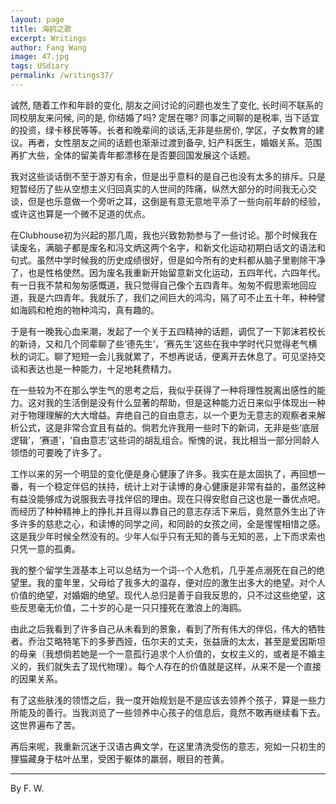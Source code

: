 ```yaml
---
layout: page
title: 海鸥之歌
excerpt: Writings
author: Fang Wang
image: 47.jpg
tags: USdiary
permalink: /writings37/
---
```


诚然, 随着工作和年龄的变化, 朋友之间讨论的问题也发生了变化, 长时间不联系的同校朋友来问候, 问的是, 你结婚了吗? 定居在哪? 同事之间聊的是税率, 当下适宜的投资，绿卡移民等等。长者和晚辈间的谈话,无非是些房价, 学区，子女教育的建议。再者，女性朋友之间的话题也渐渐过渡到备孕, 妇产科医生，婚姻关系。范围再扩大些，全体的留美青年都漂移在是否要回国发展这个话题。

我对这些谈话倒不至于游刃有余，但是出乎意料的是自己也没有太多的排斥。只是短暂经历了些从空想主义归回真实的人世间的阵痛，纵然大部分的时间我无心交谈，但是也乐意做一个旁听之耳，这倒是有意无意地平添了一些向前年龄的经验，或许这也算是一个微不足道的优点。

在Clubhouse初为兴起的那几周，我也兴致勃勃参与了一些讨论。那个时候我在读废名，满脑子都是废名和冯文炳这两个名字，和新文化运动初期白话文的语法和句式。虽然中学时候我的历史成绩很好，但是如今所有的史料都从脑子里剔除干净了，也是性格使然。因为废名我重新开始留意新文化运动，五四年代，六四年代。有一日我不禁和匆匆感慨道，我只觉得自己像个五四青年。匆匆不假思索地回应道，我是六四青年。我就乐了，我们之间巨大的鸿沟，隔了可不止五十年，种种譬如海鸥和枪炮的物种鸿沟，真有趣的。

于是有一晚我心血来潮，发起了一个关于五四精神的话题，调侃了一下郭沫若校长的新诗，又和几个同辈聊了些‘德先生’，‘赛先生’这些在我中学时代只觉得老气横秋的词汇。聊了短短一会儿我就累了，不想再说话，便离开去休息了。可见坚持交谈和表达也是一种能力，十足地耗费精力。

在一些较为不在那么学生气的思考之后，我似乎获得了一种将理性脱离出感性的能力。这对我的生活倒是没有什么显著的帮助，但是这种能力近日来似乎体现出一种对于物理理解的大大增益。弃绝自己的自由意志，以一个更为无意志的观察者来解析公式，这是非常合宜且有益的。倘若允许我用一些时下的新词，无非是些‘底层逻辑’，‘赛道’，‘自由意志’这些词的胡乱组合。惭愧的说，我比相当一部分同龄人领悟的可要晚了许多了。

工作以来的另一个明显的变化便是身心健康了许多。我实在是太固执了，再回想一番，有一个稳定伴侣的扶持，统计上对于读博的身心健康是非常有益的，虽然这种有益没能够成为说服我去寻找伴侣的理由。现在只得安慰自己这也是一番优点吧。而经历了种种精神上的挣扎并且得以靠自己的意志存活下来后，竟然意外生出了许多许多的慈悲之心，和读博的同学之间，和同龄的女孩之间，全是惺惺相惜之感。这是我少年时候全然没有的。少年人似乎只有无知的善与无知的恶，上下而求索也只凭一意的孤勇。

我的整个留学生涯基本上可以总结为一个词--个人危机，几乎差点溺死在自己的绝望里。我的童年里，父母给了我多大的温存，便对应的激生出多大的绝望。对个人价值的绝望，对婚姻的绝望。现代人总归是善于自我反思的，只不过这些绝望，这些反思毫无价值，二十岁的心是一只只撞死在激浪上的海鸥。

由此之后我看到了许多自己从未看到的景象，看到了所有伟大的伴侣，伟大的牺牲者。乔治艾略特笔下的多萝西娅，伍尔夫的丈夫，张益唐的太太，甚至是爱因斯坦的母亲（我想倘若她是一个一意孤行追求个人价值的，女权主义的，或者是不婚主义的，我们就失去了现代物理）。每个人存在的价值就是这样，从来不是一个直接的因果关系。

有了这些肤浅的领悟之后，我一度开始规划是不是应该去领养个孩子，算是一些力所能及的善行。当我浏览了一些领养中心孩子的信息后，竟然不敢再继续看下去。这世界遍布了苦。

再后来呢，我重新沉迷于汉语古典文学，在这里清洗受伤的意志，宛如一只初生的狸猫藏身于枯叶丛里，受困于躯体的羸弱，眼目的苍黄。

****

By F. W.
